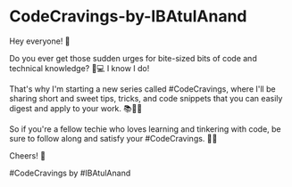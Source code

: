 # CodeCravings-by-IBAtulAnand

Hey everyone! 👋

Do you ever get those sudden urges for bite-sized bits of code and technical knowledge? 🤔💻 I know I do!

That's why I'm starting a new series called #CodeCravings, where I'll be sharing short and sweet tips, tricks, and code snippets that you can easily digest and apply to your work. 📚👨‍💻

So if you're a fellow techie who loves learning and tinkering with code, be sure to follow along and satisfy your #CodeCravings. 🚀💡

Cheers! 🎉

#CodeCravings by #IBAtulAnand


